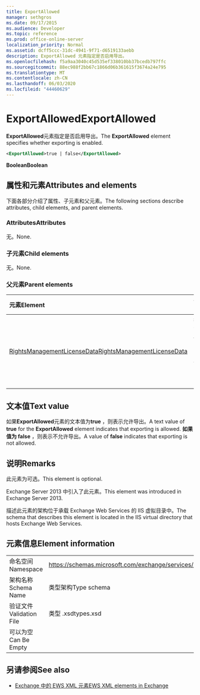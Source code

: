 ```yaml
---
title: ExportAllowed
manager: sethgros
ms.date: 09/17/2015
ms.audience: Developer
ms.topic: reference
ms.prod: office-online-server
localization_priority: Normal
ms.assetid: dcff5ccc-31dc-4941-9f71-d6519133aebb
description: ExportAllowed 元素指定是否启用导出。
ms.openlocfilehash: f5a9aa3040c45d535ef338010bb37bcedb797ffc
ms.sourcegitcommit: 88ec988f2bb67c1866d06b361615f3674a24e795
ms.translationtype: MT
ms.contentlocale: zh-CN
ms.lasthandoff: 06/03/2020
ms.locfileid: "44460629"
---
```

# <a name="exportallowed"></a><span data-ttu-id="6e65d-103">ExportAllowed</span><span class="sxs-lookup"><span data-stu-id="6e65d-103">ExportAllowed</span></span>

<span data-ttu-id="6e65d-104">**ExportAllowed**元素指定是否启用导出。</span><span class="sxs-lookup"><span data-stu-id="6e65d-104">The **ExportAllowed** element specifies whether exporting is enabled.</span></span> 
  
```XML
<ExportAllowed>true | false</ExportAllowed>
```

 <span data-ttu-id="6e65d-105">**Boolean**</span><span class="sxs-lookup"><span data-stu-id="6e65d-105">**Boolean**</span></span>
## <a name="attributes-and-elements"></a><span data-ttu-id="6e65d-106">属性和元素</span><span class="sxs-lookup"><span data-stu-id="6e65d-106">Attributes and elements</span></span>

<span data-ttu-id="6e65d-107">下面各部分介绍了属性、子元素和父元素。</span><span class="sxs-lookup"><span data-stu-id="6e65d-107">The following sections describe attributes, child elements, and parent elements.</span></span>
  
### <a name="attributes"></a><span data-ttu-id="6e65d-108">Attributes</span><span class="sxs-lookup"><span data-stu-id="6e65d-108">Attributes</span></span>

<span data-ttu-id="6e65d-109">无。</span><span class="sxs-lookup"><span data-stu-id="6e65d-109">None.</span></span>
  
### <a name="child-elements"></a><span data-ttu-id="6e65d-110">子元素</span><span class="sxs-lookup"><span data-stu-id="6e65d-110">Child elements</span></span>

<span data-ttu-id="6e65d-111">无。</span><span class="sxs-lookup"><span data-stu-id="6e65d-111">None.</span></span>
  
### <a name="parent-elements"></a><span data-ttu-id="6e65d-112">父元素</span><span class="sxs-lookup"><span data-stu-id="6e65d-112">Parent elements</span></span>

|<span data-ttu-id="6e65d-113">**元素**</span><span class="sxs-lookup"><span data-stu-id="6e65d-113">**Element**</span></span>|<span data-ttu-id="6e65d-114">**说明**</span><span class="sxs-lookup"><span data-stu-id="6e65d-114">**Description**</span></span>|
|:-----|:-----|
|[<span data-ttu-id="6e65d-115">RightsManagementLicenseData</span><span class="sxs-lookup"><span data-stu-id="6e65d-115">RightsManagementLicenseData</span></span>](rightsmanagementlicensedata.md) <br/> |<span data-ttu-id="6e65d-116">指定有关权限管理许可证的信息。</span><span class="sxs-lookup"><span data-stu-id="6e65d-116">Specifies information about the rights management license.</span></span>  <br/> |
   
## <a name="text-value"></a><span data-ttu-id="6e65d-117">文本值</span><span class="sxs-lookup"><span data-stu-id="6e65d-117">Text value</span></span>

<span data-ttu-id="6e65d-118">如果**ExportAllowed**元素的文本值为**true** ，则表示允许导出。</span><span class="sxs-lookup"><span data-stu-id="6e65d-118">A text value of **true** for the **ExportAllowed** element indicates that exporting is allowed.</span></span> <span data-ttu-id="6e65d-119">**如果值为 false** ，则表示不允许导出。</span><span class="sxs-lookup"><span data-stu-id="6e65d-119">A value of **false** indicates that exporting is not allowed.</span></span> 
  
## <a name="remarks"></a><span data-ttu-id="6e65d-120">说明</span><span class="sxs-lookup"><span data-stu-id="6e65d-120">Remarks</span></span>

<span data-ttu-id="6e65d-121">此元素为可选。</span><span class="sxs-lookup"><span data-stu-id="6e65d-121">This element is optional.</span></span>
  
<span data-ttu-id="6e65d-122">Exchange Server 2013 中引入了此元素。</span><span class="sxs-lookup"><span data-stu-id="6e65d-122">This element was introduced in Exchange Server 2013.</span></span>
  
<span data-ttu-id="6e65d-123">描述此元素的架构位于承载 Exchange Web Services 的 IIS 虚拟目录中。</span><span class="sxs-lookup"><span data-stu-id="6e65d-123">The schema that describes this element is located in the IIS virtual directory that hosts Exchange Web Services.</span></span>
  
## <a name="element-information"></a><span data-ttu-id="6e65d-124">元素信息</span><span class="sxs-lookup"><span data-stu-id="6e65d-124">Element information</span></span>

|||
|:-----|:-----|
|<span data-ttu-id="6e65d-125">命名空间</span><span class="sxs-lookup"><span data-stu-id="6e65d-125">Namespace</span></span>  <br/> |https://schemas.microsoft.com/exchange/services/2006/types  <br/> |
|<span data-ttu-id="6e65d-126">架构名称</span><span class="sxs-lookup"><span data-stu-id="6e65d-126">Schema Name</span></span>  <br/> |<span data-ttu-id="6e65d-127">类型架构</span><span class="sxs-lookup"><span data-stu-id="6e65d-127">Type schema</span></span>  <br/> |
|<span data-ttu-id="6e65d-128">验证文件</span><span class="sxs-lookup"><span data-stu-id="6e65d-128">Validation File</span></span>  <br/> |<span data-ttu-id="6e65d-129">类型 .xsd</span><span class="sxs-lookup"><span data-stu-id="6e65d-129">types.xsd</span></span>  <br/> |
|<span data-ttu-id="6e65d-130">可以为空</span><span class="sxs-lookup"><span data-stu-id="6e65d-130">Can Be Empty</span></span>  <br/> ||
   
## <a name="see-also"></a><span data-ttu-id="6e65d-131">另请参阅</span><span class="sxs-lookup"><span data-stu-id="6e65d-131">See also</span></span>



- [<span data-ttu-id="6e65d-132">Exchange 中的 EWS XML 元素</span><span class="sxs-lookup"><span data-stu-id="6e65d-132">EWS XML elements in Exchange</span></span>](ews-xml-elements-in-exchange.md)

